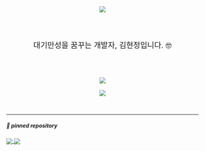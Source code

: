 <div align="center">
<img align="center" src="https://capsule-render.vercel.app/api?type=waving&color=96FFFF&height=220&section=header&text=Jay's%20Github&fontSize=50&fontColor=fff&animation=blink" />
  </div>
<br/>
<br/>
<br/>
<div style="font-size:20px; margin:20px;" align="center">
대기만성을 꿈꾸는 개발자, 김현정입니다. 🤓
  
</div>
<br/>
<br/>
<br/>
<div align="center" style="margin:0px; padding:0px">
  <img align="center" src="https://github-readme-stats.vercel.app/api?username=HyunJay52&count_private=true&show_icons=true&theme=default" />
</div>

<br/>

<div align="center">
  <img align="center" src="https://github-readme-stats.vercel.app/api/top-langs/?username=HyunJay52&layout=compact&theme=default_repocard )](https://github.com/anuraghazra/github-readme-stats" />
</div>

<br/>
<br/>

<hr/>
<h5>📌 pinned repository</h5>
<a href="https://github.com/HyunJay52/team4_1ocaler_project" >
  <img align="center" src="https://github-readme-stats.vercel.app/api/pin/?username=HyunJay52&repo=team4_1ocaler_project&theme=default_repocard" />
</a>
<a href="https://github.com/HyunJay52/Project_4_Card">
  <img align="center" src="https://github-readme-stats.vercel.app/api/pin/?username=HyunJay52&repo=Project_4_Card&theme=default_repocard" />
</a>

